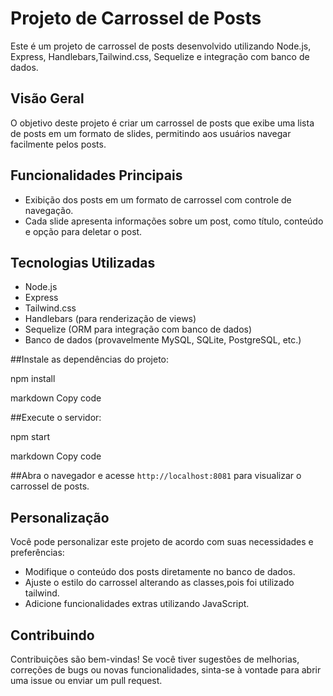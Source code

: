 # Projeto de Carrossel de Posts

Este é um projeto de carrossel de posts desenvolvido utilizando Node.js, Express, Handlebars,Tailwind.css, Sequelize e integração com banco de dados.

## Visão Geral

O objetivo deste projeto é criar um carrossel de posts que exibe uma lista de posts em um formato de slides, permitindo aos usuários navegar facilmente pelos posts.

## Funcionalidades Principais

- Exibição dos posts em um formato de carrossel com controle de navegação.
- Cada slide apresenta informações sobre um post, como título, conteúdo e opção para deletar o post.

## Tecnologias Utilizadas

- Node.js
- Express
- Tailwind.css
- Handlebars (para renderização de views)
- Sequelize (ORM para integração com banco de dados)
- Banco de dados (provavelmente MySQL, SQLite, PostgreSQL, etc.)


##Instale as dependências do projeto:

npm install

markdown
Copy code

##Execute o servidor:

npm start

markdown
Copy code

##Abra o navegador e acesse `http://localhost:8081` para visualizar o carrossel de posts.

## Personalização

Você pode personalizar este projeto de acordo com suas necessidades e preferências:

- Modifique o conteúdo dos posts diretamente no banco de dados.
- Ajuste o estilo do carrossel alterando as classes,pois foi utilizado tailwind.
- Adicione funcionalidades extras utilizando JavaScript.

## Contribuindo

Contribuições são bem-vindas! Se você tiver sugestões de melhorias, correções de bugs ou novas funcionalidades, sinta-se à vontade para abrir uma issue ou enviar um pull request.

